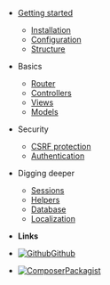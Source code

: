 - [Getting started](/)
    - [Installation](install.md)
    - [Configuration](config.md)
    - [Structure](structure.md)

- Basics
    - [Router](router.md)
    - [Controllers](controllers.md)
    - [Views](views.md)
    - [Models](models.md)

- Security
    - [CSRF protection](csrf.md)
    - [Authentication](auth.md)

- Digging deeper
    - [Sessions](sessions.md)
    - [Helpers](helpers.md)
    - [Database](database.md)
    - [Localization](localization.md)

- **Links**
- [![Github](https://icongram.jgog.in/simple/github.svg?color=808080&size=16)Github](https://github.com/rseon/mallow)
- [![Composer](https://icongram.jgog.in/simple/composer.svg?color=808080&size=16)Packagist](https://packagist.org/packages/rseon/mallow)
